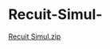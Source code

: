 # Recuit-Simul-
[Recuit Simul.zip](https://github.com/1Khady/Recuit-Simul-/files/6200845/Recuit.Simul.zip)
